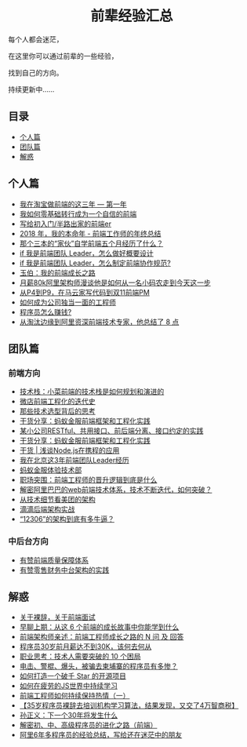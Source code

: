 <h1 align="center">前辈经验汇总</h1>

每个人都会迷茫，

在这里你可以通过前辈的一些经验，

找到自己的方向。

持续更新中……


## 目录

* [个人篇](#个人篇)
* [团队篇](#团队篇)
* [解惑](#解惑)


## 个人篇
* [我在淘宝做前端的这三年 — 第一年](https://juejin.im/post/5c74d4b9e51d4512c37ea03b)
* [我如何零基础转行成为一个自信的前端](https://juejin.im/post/5c75d34851882564965edb23)
* [写给初入门/半路出家的前端er](https://juejin.im/post/5cb4b881f265da0374186fd9)
* [2018 年，我的本命年 - 前端工作师的年终总结](https://github.com/biaochenxuying/blog/issues/19)
* [那个三本的“家伙”自学前端五个月经历了什么？](https://juejin.im/post/5d5bf4dd51882554a13f850a)
* [if 我是前端团队 Leader，怎么做好概要设计](https://juejin.im/post/5d71cec6e51d4561b674c4d0)
* [if 我是前端团队 Leader，怎么制定前端协作规范?](https://juejin.im/post/5d3a7134f265da1b5d57f1ed)
* [玉伯：我的前端成长之路](https://mp.weixin.qq.com/s/3ORJ6AArKKCqvseV163Upg)
* [月薪80k阿里架构师漫谈他是如何从一名小码农走到今天这一步](https://www.toutiao.com/a6756774125286457864)
* [从P4到P9，在马云家写代码到双11前端PM](https://www.toutiao.com/a6759408674239676931)
* [如何成为公司独当一面的工程师](https://juejin.im/post/5dd4cc71f265da0bca7899cf)
* [程序员怎么赚钱?](https://www.zhihu.com/question/352477026/answer/871265211)
* [从淘汰边缘到阿里资深前端技术专家，他总结了 8 点](https://mp.weixin.qq.com/s/duMf_OsUpj83VoUwHPoVQA)


## 团队篇

### 前端方向
* [技术栈：小菜前端的技术栈是如何规划和演进的](https://juejin.im/post/5c99c17df265da6129788ae2)
* [微店前端工程化的迭代史](https://juejin.im/post/5d4cee556fb9a06b30702eda)
* [那些技术选型背后的思考](https://www.infoq.cn/article/X5pY_PyBX1T5Vay0wOfJ)
* [干货分享：蚂蚁金服前端框架和工程化实践](https://mp.weixin.qq.com/s/C629e_uEWv9ZfxtYGvFxMg)
* [某小公司RESTful、共用接口、前后端分离、接口约定的实践](https://juejin.im/post/59eafab36fb9a045076eccc3)
* [干货分享：蚂蚁金服前端框架和工程化实践](https://mp.weixin.qq.com/s/C629e_uEWv9ZfxtYGvFxMg)
* [干货 | 浅谈Node.js在携程的应用](https://mp.weixin.qq.com/s/0tcpVTldQHTcYpmhCqXizA)
* [我在北京这3年前端团队Leader经历](https://juejin.im/post/5d78a9ecf265da03c128c47f)
* [蚂蚁金服体验技术部](https://www.yuque.com/afx/about)
* [职场突围：前端工程师的晋升逻辑到底是什么](https://zhuanlan.zhihu.com/p/83203422)
* [解密阿里巴巴的web前端技术体系，技术不断迭代，如何突破？](https://www.toutiao.com/a6752123820376588808)
* [从技术细节看美团的架构](https://www.toutiao.com/a6748669354352574988)
* [滴滴后端架构实战](https://www.toutiao.com/a6755393930998579725)
* [“12306”的架构到底有多牛逼？](https://mp.weixin.qq.com/s/oqjbW4ylAwVm5iUWsuJiEQ)

### 中后台方向
* [有赞前端质量保障体系](https://juejin.im/post/5d24096ee51d454d1d6285a1)
* [有赞零售财务中台架构的实践](https://www.toutiao.com/a6723064994306458123)

## 解惑

* [关于裸辞，关于前端面试](https://juejin.im/post/5cf3365ff265da1b9612ec78)
* [早聊上期：从这 6 个前端的成长故事中你能学到什么](https://mp.weixin.qq.com/s/2SrfnmjsF7gCRmwiKm_u5w)
* [前端架构师亲述：前端工程师成长之路的 N 问 及 回答 ](https://github.com/biaochenxuying/blog/issues/33)
* [程序员30岁前月薪达不到30K，该何去何从](https://segmentfault.com/a/1190000018224157)
* [职业思考：技术人需要突破的 10 个困局](https://mp.weixin.qq.com/s/6TPo76QoBrUQadFNmDbSzg)
* [电击、警棍、爆头，被骗去柬埔寨的程序员有多惨？](https://mp.weixin.qq.com/s/HML11GgMZemtf_3mqdyQbA)
* [如何打造一个破千 Star 的开源项目](https://mp.weixin.qq.com/s/gdvgHjPxjd2I6X4uWF56QQ)
* [如何在疲劳的JS世界中持续学习](https://juejin.im/post/5ae97bd05188256719521ae0)
* [前端工程师如何持续保持热情（一）](https://juejin.im/post/5d6419dee51d4561eb0b26af)
* [【35岁程序员裸辞去培训机构学习算法，结果发现，又交了4万智商税】](https://m.toutiaocdn.com/a6731318989785399822)
* [孙正义：下一个30年将发生什么](https://m.toutiaocdn.net/a6728971898190823950)
* [解密初、中、高级程序员的进化之路（前端）](https://juejin.im/post/5d3a6d9e51882570d50f5566)
* [阿里6年多程序员的经验总结，写给还在迷茫中的朋友](https://www.toutiao.com/a6735313188658610702)